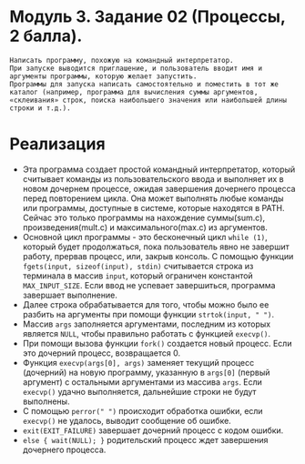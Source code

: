 # Модуль 3. Задание 02 (Процессы, 2 балла).
    Написать программу, похожую на командный интерпретатор.
    При запуске выводится приглашение, и пользователь вводит имя и аргументы программы, которую желает запустить.
    Программы для запуска написать самостоятельно и поместить в тот же каталог (например, программа для вычисления суммы аргументов, «склеивания» строк, поиска наибольшего значения или наибольшей длины строки и т.д.).

# Реализация
-    Эта программа создает простой командный интерпретатор, который считывает команды из пользовательского ввода и выполняет их в новом дочернем процессе, ожидая завершения дочернего процесса перед повторением цикла. Она может выполнять любые команды или программы, доступные в системе, которые находятся в PATH. Сейчас это только программы на нахождение суммы(sum.c), произведения(mult.c) и максимального(max.c) из аргументов.
-    Основной цикл программы - это бесконечный цикл `while (1)`, который будет продолжаться, пока пользователь явно не завершит работу, прервав процесс, или, закрыв консоль. С помощью функции `fgets(input, sizeof(input), stdin)` считывается строка из терминала в массив `input`, который ограничен константой `MAX_INPUT_SIZE`. Если ввод не успевает завершиться, программа завершает выполнение.
-    Далее строка обрабатывается для того, чтобы можно было ее разбить на аргументы при помощи функции `strtok(input, " ")`.
-    Массив `args` заполняется аргументами, последним из которых является `NULL`, чтобы правильно работать с функцией `execvp()`.
-    При помощи вызова функции `fork()` создается новый процесс. Если это дочерний процесс, возвращается 0.
-    Функция `execvp(args[0], args)` заменяет текущий процесс (дочерний) на новую программу, указанную в `args[0]` (первый аргумент) с остальными аргументами из массива `args`. Если `execvp()` удачно выполняется, дальнейшие строки не будут выполнены.
-    С помощью `perror(" ")` происходит обработка ошибки, если `execvp()` не удалось, выводит сообщение об ошибке.
-    `exit(EXIT_FAILURE)` завершает дочерний процесс с кодом ошибки.
-    `else { wait(NULL); }` родительский процесс ждет завершения дочернего процесса.




